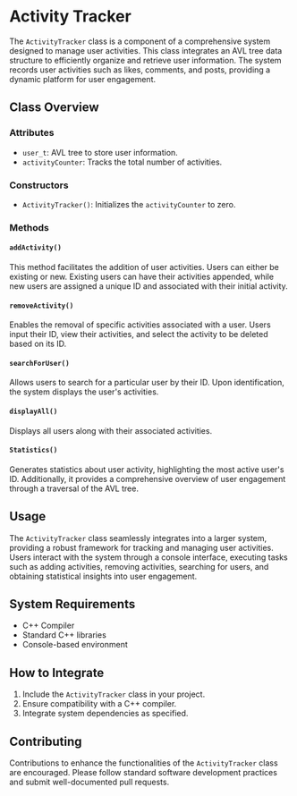 # Activity Tracker

The `ActivityTracker` class is a component of a comprehensive system designed to manage user activities. This class integrates an AVL tree data structure to efficiently organize and retrieve user information. The system records user activities such as likes, comments, and posts, providing a dynamic platform for user engagement.

## Class Overview

### Attributes
- `user_t`: AVL tree to store user information.
- `activityCounter`: Tracks the total number of activities.

### Constructors
- `ActivityTracker()`: Initializes the `activityCounter` to zero.

### Methods

#### `addActivity()`
This method facilitates the addition of user activities. Users can either be existing or new. Existing users can have their activities appended, while new users are assigned a unique ID and associated with their initial activity.

#### `removeActivity()`
Enables the removal of specific activities associated with a user. Users input their ID, view their activities, and select the activity to be deleted based on its ID.

#### `searchForUser()`
Allows users to search for a particular user by their ID. Upon identification, the system displays the user's activities.

#### `displayAll()`
Displays all users along with their associated activities.

#### `Statistics()`
Generates statistics about user activity, highlighting the most active user's ID. Additionally, it provides a comprehensive overview of user engagement through a traversal of the AVL tree.

## Usage

The `ActivityTracker` class seamlessly integrates into a larger system, providing a robust framework for tracking and managing user activities. Users interact with the system through a console interface, executing tasks such as adding activities, removing activities, searching for users, and obtaining statistical insights into user engagement.

## System Requirements

- C++ Compiler
- Standard C++ libraries
- Console-based environment

## How to Integrate

1. Include the `ActivityTracker` class in your project.
2. Ensure compatibility with a C++ compiler.
3. Integrate system dependencies as specified.

## Contributing

Contributions to enhance the functionalities of the `ActivityTracker` class are encouraged. Please follow standard software development practices and submit well-documented pull requests.

